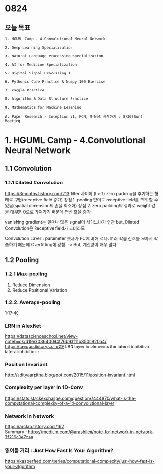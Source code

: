# 0824
## 오늘 목표
```
1. HGUML Camp - 4.Convolutional Neural Network

2. Deep Learning Specialization

3. Natural Language Processing Specialization

4. AI for Medicine Specialization

5. Digital Signal Processing 1

6. Pythonic Code Practice & Numpy 100 Exercise

7. Kaggle Practice

8. Algorithm & Data Structure Practice

9. Mathematics for Machine Learning

A. Paper Research - Inception V1, FCN, U-Net 공부하기 : 8/30(Sun) Meeting
```

# 1. HGUML Camp - 4.Convolutional Neural Network

## 1.1 Convolution

### 1.1.1 Dilated Convolution
https://3months.tistory.com/213
filter 사이에 (l > 1) zero padding을 추가하는 형태로 구현(receptive field 증가)
장점 1. pooling 없이도 receptive field를 크게 할 수 있음(spatial dimension의 손실 최소화)
장점 2. zero padding의 결과로 weight 값을 대부분 0으로 가져가기 때문에 연산 효율 증가

vanishing gradient는 얼마나 많은 signal이 섞이느냐가 연관
but, Dilated Convolution은 Receptive field가 크더라도 

Convolution Layer : parameter 숫자가 FC에 비해 적다.
여러 학습 신호를 모아서 학습하기 때문에 Overfitting에 강함.
-> But, 계산량이 매우 많다.

## 1.2 Pooling

### 1.2.1 Max-pooling
1) Reduce Dimension
2) Reduce Positional Variation

### 1.2.2. Average-pooling

1:17:40

### LRN in AlexNet
https://datascienceschool.net/view-notebook/d19e803640094f76b93f11b850b920a4/
https://taeguu.tistory.com/29
LRN layer implements the lateral inhibition <br>
lateral inhibition : 

### Position Invariant
http://adityaarpitha.blogspot.com/2015/11/position-invariant.html

### Complexity per layer in 1D-Conv
https://stats.stackexchange.com/questions/444870/what-is-the-computational-complexity-of-a-1d-convolutional-layer

### Network In Network
https://arclab.tistory.com/162 <br>
Summary : https://medium.com/@arashilen/note-for-network-in-network-7f216c3e7caa

### 읽어볼 거리 : Just How Fast Is Your Algorithm?
https://kasperfred.com/series/computational-complexity/just-how-fast-is-your-algorithm